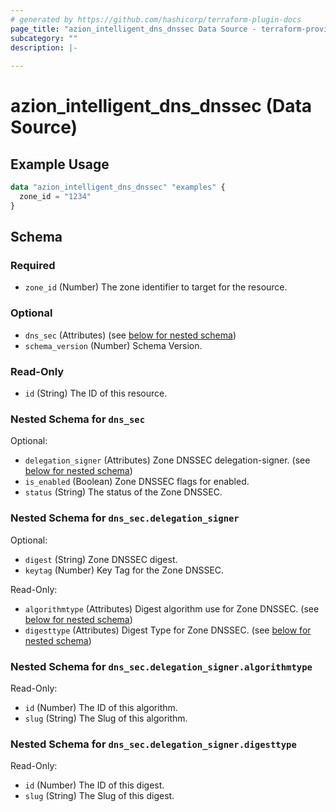 ```yaml
---
# generated by https://github.com/hashicorp/terraform-plugin-docs
page_title: "azion_intelligent_dns_dnssec Data Source - terraform-provider-azion"
subcategory: ""
description: |-
  
---
```


# azion_intelligent_dns_dnssec (Data Source)



## Example Usage

```terraform
data "azion_intelligent_dns_dnssec" "examples" {
  zone_id = "1234"
}
```

<!-- schema generated by tfplugindocs -->
## Schema

### Required

- `zone_id` (Number) The zone identifier to target for the resource.

### Optional

- `dns_sec` (Attributes) (see [below for nested schema](#nestedatt--dns_sec))
- `schema_version` (Number) Schema Version.

### Read-Only

- `id` (String) The ID of this resource.

<a id="nestedatt--dns_sec"></a>
### Nested Schema for `dns_sec`

Optional:

- `delegation_signer` (Attributes) Zone DNSSEC delegation-signer. (see [below for nested schema](#nestedatt--dns_sec--delegation_signer))
- `is_enabled` (Boolean) Zone DNSSEC flags for enabled.
- `status` (String) The status of the Zone DNSSEC.

<a id="nestedatt--dns_sec--delegation_signer"></a>
### Nested Schema for `dns_sec.delegation_signer`

Optional:

- `digest` (String) Zone DNSSEC digest.
- `keytag` (Number) Key Tag for the Zone DNSSEC.

Read-Only:

- `algorithmtype` (Attributes) Digest algorithm use for Zone DNSSEC. (see [below for nested schema](#nestedatt--dns_sec--delegation_signer--algorithmtype))
- `digesttype` (Attributes) Digest Type for Zone DNSSEC. (see [below for nested schema](#nestedatt--dns_sec--delegation_signer--digesttype))

<a id="nestedatt--dns_sec--delegation_signer--algorithmtype"></a>
### Nested Schema for `dns_sec.delegation_signer.algorithmtype`

Read-Only:

- `id` (Number) The ID of this algorithm.
- `slug` (String) The Slug of this algorithm.


<a id="nestedatt--dns_sec--delegation_signer--digesttype"></a>
### Nested Schema for `dns_sec.delegation_signer.digesttype`

Read-Only:

- `id` (Number) The ID of this digest.
- `slug` (String) The Slug of this digest.
